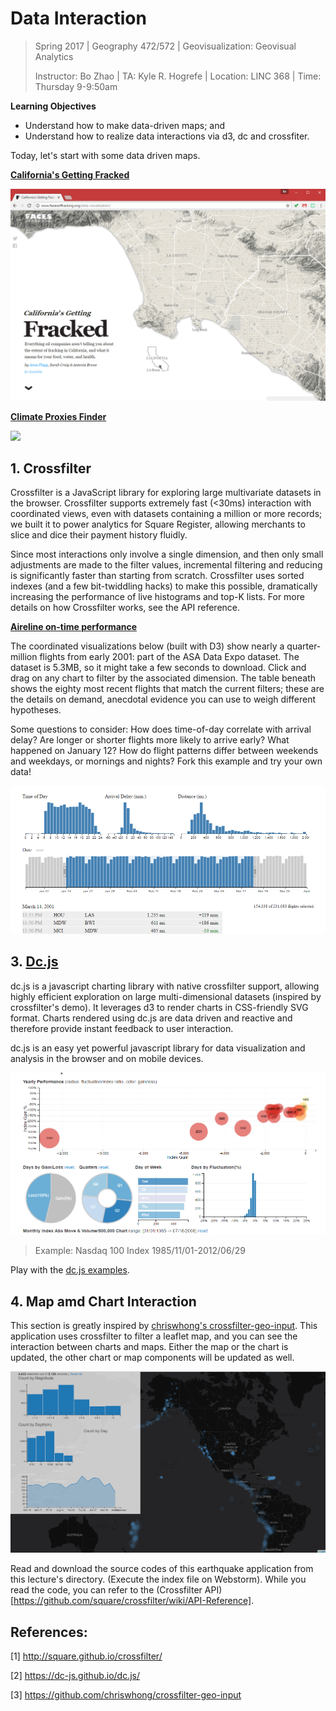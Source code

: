 # Data Interaction

> Spring 2017 | Geography 472/572 | Geovisualization: Geovisual Analytics
>
> Instructor: Bo Zhao | TA: Kyle R. Hogrefe | Location: LINC 368 | Time: Thursday 9-9:50am

**Learning Objectives**

- Understand how to make data-driven maps; and
- Understand how to realize data interactions via d3, dc and crossfiter.

Today, let's start with some data driven maps.

**[California's Getting Fracked](http://www.facesoffracking.org/data-visualization/)**

![](../../project/img/cali-fracked.png)


**[Climate Proxies Finder](http://climateproxiesfinder.ipsl.fr/)**

![](img/climate-proxies-finder.png)


## 1. Crossfilter

Crossfilter is a JavaScript library for exploring large multivariate datasets in the browser. Crossfilter supports extremely fast (<30ms) interaction with coordinated views, even with datasets containing a million or more records; we built it to power analytics for Square Register, allowing merchants to slice and dice their payment history fluidly.

Since most interactions only involve a single dimension, and then only small adjustments are made to the filter values, incremental filtering and reducing is significantly faster than starting from scratch. Crossfilter uses sorted indexes (and a few bit-twiddling hacks) to make this possible, dramatically increasing the perfor­mance of live histograms and top-K lists. For more details on how Crossfilter works, see the API reference.

**[Aireline on-time performance](http://square.github.io/crossfilter/)**

The coordinated visualizations below (built with D3) show nearly a quarter-million flights from early 2001: part of the ASA Data Expo dataset. The dataset is 5.3MB, so it might take a few seconds to download. Click and drag on any chart to filter by the associated dimension. The table beneath shows the eighty most recent flights that match the current filters; these are the details on demand, anecdotal evidence you can use to weigh different hypotheses.

Some questions to consider: How does time-of-day correlate with arrival delay? Are longer or shorter flights more likely to arrive early? What happened on January 12? How do flight patterns differ between weekends and weekdays, or mornings and nights? Fork this example and try your own data!

![](img/ontime-flight.png)


## 3. [Dc.js](https://dc-js.github.io/dc.js/)

dc.js is a javascript charting library with native crossfilter support, allowing highly efficient exploration on large multi-dimensional datasets (inspired by crossfilter's demo). It leverages d3 to render charts in CSS-friendly SVG format. Charts rendered using dc.js are data driven and reactive and therefore provide instant feedback to user interaction.

dc.js is an easy yet powerful javascript library for data visualization and analysis in the browser and on mobile devices.

![](img/dcjs-example.png)
> Example: Nasdaq 100 Index 1985/11/01-2012/06/29

Play with the [dc.js examples](http://dc-js.github.io/dc.js/examples/).

## 4. Map amd Chart Interaction

This section is greatly inspired by [chriswhong's crossfilter-geo-input](https://github.com/chriswhong/crossfilter-geo-input). This application uses crossfilter to filter a leaflet map, and you can see the interaction between charts and maps. Either the map or the chart is updated, the other chart or map components will be updated as well.

![](img/geospatialdatainteraction.png)

Read and download the source codes of this earthquake application from this lecture's directory. (Execute the index file on Webstorm). While you read the code, you can refer to the (Crossfilter API)[https://github.com/square/crossfilter/wiki/API-Reference].

## References:

[1] http://square.github.io/crossfilter/

[2] https://dc-js.github.io/dc.js/

[3] https://github.com/chriswhong/crossfilter-geo-input
